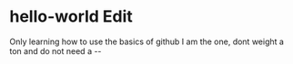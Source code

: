 # hello-world Edit
Only learning how to use the basics of github
I am the one, dont weight a ton and do not need a --
